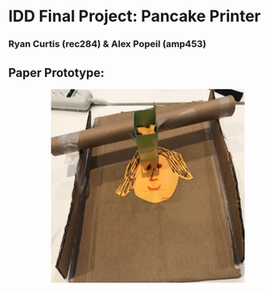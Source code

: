 # IDD Final Project: Pancake Printer 
### Ryan Curtis (rec284) & Alex Popeil (amp453)

## Paper Prototype:
<p align="center">
  <img src="fullsizeoutput_ba8.jpeg" width="350" height="350">
</p>
